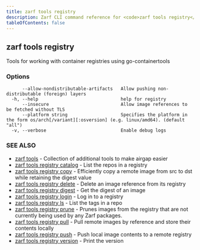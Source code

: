 ```yaml
---
title: zarf tools registry
description: Zarf CLI command reference for <code>zarf tools registry</code>.
tableOfContents: false
---
```


## zarf tools registry

Tools for working with container registries using go-containertools

### Options

```
      --allow-nondistributable-artifacts   Allow pushing non-distributable (foreign) layers
  -h, --help                               help for registry
      --insecure                           Allow image references to be fetched without TLS
      --platform string                    Specifies the platform in the form os/arch[/variant][:osversion] (e.g. linux/amd64). (default "all")
  -v, --verbose                            Enable debug logs
```

### SEE ALSO

* [zarf tools](/commands/zarf_tools/)	 - Collection of additional tools to make airgap easier
* [zarf tools registry catalog](/commands/zarf_tools_registry_catalog/)	 - List the repos in a registry
* [zarf tools registry copy](/commands/zarf_tools_registry_copy/)	 - Efficiently copy a remote image from src to dst while retaining the digest value
* [zarf tools registry delete](/commands/zarf_tools_registry_delete/)	 - Delete an image reference from its registry
* [zarf tools registry digest](/commands/zarf_tools_registry_digest/)	 - Get the digest of an image
* [zarf tools registry login](/commands/zarf_tools_registry_login/)	 - Log in to a registry
* [zarf tools registry ls](/commands/zarf_tools_registry_ls/)	 - List the tags in a repo
* [zarf tools registry prune](/commands/zarf_tools_registry_prune/)	 - Prunes images from the registry that are not currently being used by any Zarf packages.
* [zarf tools registry pull](/commands/zarf_tools_registry_pull/)	 - Pull remote images by reference and store their contents locally
* [zarf tools registry push](/commands/zarf_tools_registry_push/)	 - Push local image contents to a remote registry
* [zarf tools registry version](/commands/zarf_tools_registry_version/)	 - Print the version

